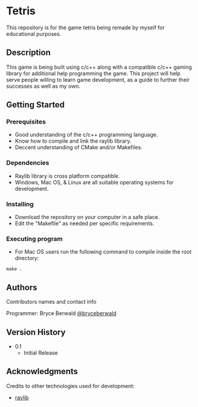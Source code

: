 # Tetris

This repository is for the game tetris being remade by myself for educational purposes.

## Description

This game is being built using c/c++ along with a compatible c/c++ gaming library for additional
help programming the game. This project will help serve people willing to learn game development,
as a guide to further their successes as well as my own.

## Getting Started

### Prerequisites
* Good understanding of the c/c++ programming language.
* Know how to compile and link the raylib library.
* Deccent understanding of CMake and/or Makefiles.

### Dependencies
* Raylib library is cross platform compatible.
* Windows, Mac OS, & Linux are all suitable operating systems for development.

### Installing

* Download the repository on your computer in a safe place.
* Edit the "Makefile" as needed per specific requirements.

### Executing program

* For Mac OS users run the following command to compile inside the root directory:
```
make .
```

## Authors

Contributors names and contact info

Programmer: Bryce Berwald
[@bryceberwald](https://github.com/bryceberwald)

## Version History

* 0.1
    * Initial Release

## Acknowledgments

Credits to other technologies used for development:
* [raylib](https://github.com/raysan5/raylib)